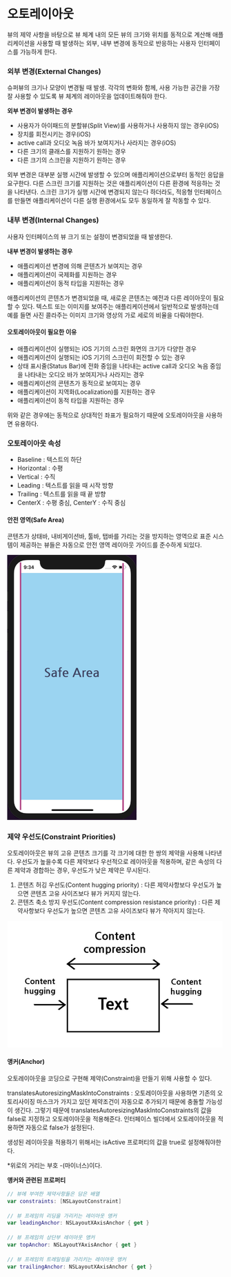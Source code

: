 # 오토레이아웃

뷰의 제약 사항을 바탕으로 뷰 체계 내의 모든 뷰의 크기와 위치를 동적으로 계산해 애플리케이션을 사용할 때 발생하는 외부, 내부 변경에 동적으로 반응하는 사용자 인터페이스를 가능하게 한다.



### 외부 변경(External Changes)

슈퍼뷰의 크기나 모양이 변경될 때 발생. 각각의 변화와 함께, 사용 가능한 공간을 가장 잘 사용할 수 있도록 뷰 체계의 레이아웃을 업데이트해줘야 한다.

**외부 변경이 발생하는 경우**

- 사용자가 아이패드의 분할뷰(Split View)를 사용하거나 사용하지 않는 경우(iOS)
- 장치를 회전시키는 경우(iOS)
- active call과 오디오 녹음 바가 보여지거나 사라지는 경우(iOS)
- 다른 크기의 클래스를 지원하기 원하는 경우
- 다른 크기의 스크린을 지원하기 원하는 경우

외부 변경은 대부분 실행 시간에 발생할 수 있으며 애플리케이션으로부터 동적인 응답을 요구한다. 다른 스크린 크기를 지원하는 것은 애플리케이션이 다른 환경에 적응하는 것을 나타낸다. 스크린 크기가 실행 시간에 변경되지 않는다 하더라도, 적응형 인터페이스를 만들면 애플리케이션이 다른 실행 환경에서도 모두 동일하게 잘 작동할 수 있다. 



### 내부 변경(Internal Changes)

사용자 인터페이스의 뷰 크기 또는 설정이 변경되었을 때 발생한다.

**내부 변경이 발생하는 경우**

- 애플리케이션 변경에 의해 콘텐츠가 보여지는 경우
- 애플리케이션이 국제화를 지원하는 경우
- 애플리케이션이 동적 타입을 지원하는 경우

애플리케이션의 콘텐츠가 변경되었을 때, 새로운 콘텐츠는 예전과 다른 레이아웃이 필요할 수 있다. 텍스트 또는 이미지를 보여주는 애플리케이션에서 일반적으로 발생하는데 예를 들면 사진 콜라주는 이미지 크기와 영상의 가로 세로의 비율을 다뤄야한다.



#### 오토레이아웃이 필요한 이유

- 애플리케이션이 실행되는 iOS 기기의 스크린 화면의 크기가 다양한 경우
- 애플리케이션이 실행되는 iOS 기기의 스크린이 회전할 수 있는 경우
- 상태 표시줄(Status Bar)에 전화 중임을 나타내는 active call과 오디오 녹음 중임을 나타내는 오디오 바가 보여지거나 사라지는 경우
- 애플리케이션의 콘텐츠가 동적으로 보여지는 경우
- 애플리케이션이 지역화(Localization)를 지원하는 경우
- 애플리케이션이 동적 타입을 지원하는 경우

위와 같은 경우에는 동적으로 상대적인 좌표가 필요하기 때문에 오토레이아웃을 사용하면 유용하다.



### 오토레이아웃 속성

- Baseline : 텍스트의 하단
- Horizontal : 수평
- Vertical : 수직
- Leading : 텍스트를 읽을 때 시작 방향
- Trailing : 텍스트를 읽을 때 끝 방향
- CenterX : 수평 중심, CenterY : 수직 중심



#### 안전 영역(Safe Area)

콘텐츠가 상태바, 내비게이션바, 툴바, 탭바를 가리는 것을 방지하는 영역으로 표준 시스템이 제공하는 뷰들은 자동으로 안전 영역 레이아웃 가이드를 준수하게 되있다.

<img src="./img/safeArea.jpg" width="300px"/>



### 제약 우선도(Constraint Priorities)

오토레이아웃은 뷰의 고유 콘텐츠 크기를 각 크기에 대한 한 쌍의 제약을 사용해 나타낸다. 우선도가 높을수록 다른 제약보다 우선적으로 레이아웃을 적용하며, 같은 속성의 다른 제약과 경합하는 경우, 우선도가 낮은 제약은 무시된다.

1. 콘텐츠 허깅 우선도(Content hugging priority) : 다른 제약사항보다 우선도가 높으면 콘텐츠 고유 사이즈보다 뷰가 커지지 않는다.
2. 콘텐츠 축소 방지 우선도(Content compression resistance priority) : 다른 제약사항보다 우선도가 높으면 콘텐츠 고유 사이즈보다 뷰가 작아지지 않는다.

<img src="./img/priorities.jpg" width="500px"/>



#### 앵커(Anchor)

오토레이아웃을 코딩으로 구현해 제약(Constraint)을 만들기 위해 사용할 수 있다.



translatesAutoresizingMaskIntoConstraints : 오토레이아웃을 사용하면 기존의 오토리사이징 마스크가 가지고 있던 제약조건이 자동으로 추가되기 때문에 충돌할 가능성이 생긴다. 그렇기 때문에 translatesAutoresizingMaskIntoConstraints의 값을 false로 지정하고 오토레이아웃을 적용해준다. 인터페이스 빌더에서 오토레이아웃을 적용하면 자동으로 false가 설정된다.

생성된 레이아웃을 적용하기 위해서는 isActive 프로퍼티의 값을 true로 설정해줘야한다.

*위로의 거리는 부호 -(마이너스)이다.



**앵커와 관련된 프로퍼티**

```Swift
// 뷰에 부여한 제약사항들은 담은 배열
var constraints: [NSLayoutConstraint]

// 뷰 프레임의 리딩을 가리키는 레이아웃 앵커
var leadingAnchor: NSLayoutXAxisAnchor { get }

// 뷰 프레임의 상단부 레이아웃 앵커
var topAnchor: NSLayoutYAxisAnchor { get }

// 뷰 프레임의 트레일링을 가리키는 레이아웃 앵커
var trailingAnchor: NSLayoutXAxisAnchor { get }
```

